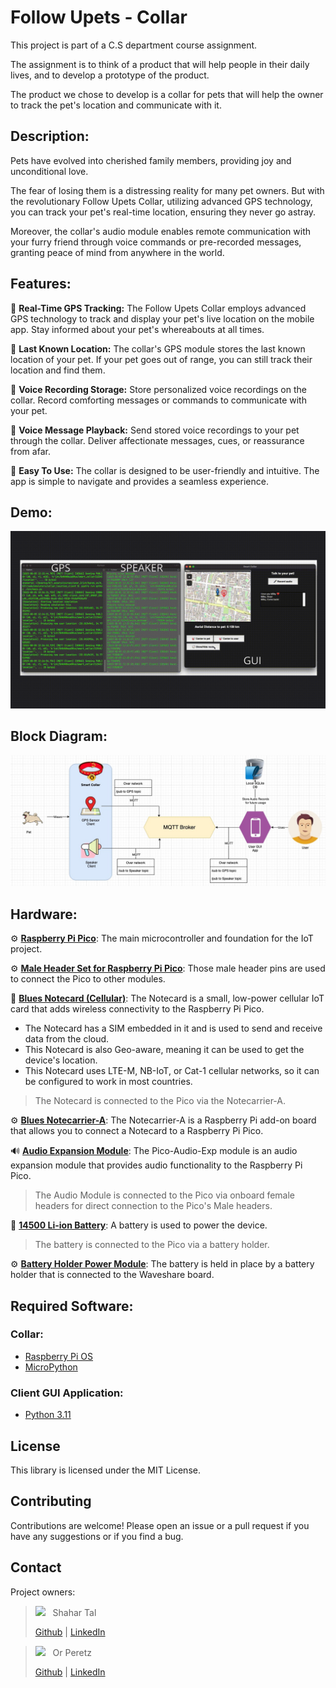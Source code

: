 # Follow Upets - Collar

This project is part of a C.S department course assignment.

The assignment is to think of a product that will help people in their daily lives, and to develop a prototype of the product.

The product we chose to develop is a collar for pets that will help the owner to track the pet's location and communicate with it.

## Description:
Pets have evolved into cherished family members, providing joy and unconditional love.

The fear of losing them is a distressing reality for many pet owners. But with the revolutionary Follow Upets Collar, utilizing advanced GPS technology, you can track your pet's real-time location, ensuring they never go astray.

Moreover, the collar's audio module enables remote communication with your furry friend through voice commands or pre-recorded messages, granting peace of mind from anywhere in the world.


## Features:

💎 **Real-Time GPS Tracking:** The Follow Upets Collar employs advanced GPS technology to track and display your pet's live location on the mobile app. Stay informed about your pet's whereabouts at all times.

💎 **Last Known Location:** The collar's GPS module stores the last known location of your pet. If your pet goes out of range, you can still track their location and find them.

💎 **Voice Recording Storage:** Store personalized voice recordings on the collar. Record comforting messages or commands to communicate with your pet.

💎 **Voice Message Playback:** Send stored voice recordings to your pet through the collar. Deliver affectionate messages, cues, or reassurance from afar.

💎 **Easy To Use:** The collar is designed to be user-friendly and intuitive. The app is simple to navigate and provides a seamless experience.


## Demo:
<img src="./assets/demo.gif" alt="demo"/>

## Block Diagram:
<img src="./assets/block-diagram.jpg" alt="block_diagram"/>

## Hardware:
⚙️ [**Raspberry Pi Pico**](https://thepihut.com/products/raspberry-pi-pico): The main microcontroller and foundation for the IoT project.

⚙️ [**Male Header Set for Raspberry Pi Pico**](https://thepihut.com/products/male-headers-for-raspberry-pi-pico): Those male header pins are used to connect the Pico to other modules.

📡 [**Blues Notecard (Cellular)**](https://blues.io/products/notecard/): The Notecard is a small, low-power cellular IoT card that adds wireless connectivity to the Raspberry Pi Pico.
  - The Notecard has a SIM embedded in it and is used to send and receive data from the cloud.
  - This Notecard is also Geo-aware, meaning it can be used to get the device's location.
  - This Notecard uses LTE-M, NB-IoT, or Cat-1 cellular networks, so it can be configured to work in most countries.
> The Notecard is connected to the Pico via the Notecarrier-A.

⚙️ [**Blues Notecarrier-A**](https://blues.io/products/notecarrier/notecarrier-a/): The Notecarrier-A is a Raspberry Pi add-on board that allows you to connect a Notecard to a Raspberry Pi Pico.

🔊 [**Audio Expansion Module**](https://www.waveshare.com/pico-audio.htm): The Pico-Audio-Exp module is an audio expansion module that provides audio functionality to the Raspberry Pi Pico.
> The Audio Module is connected to the Pico via onboard female headers for direct connection to the Pico's Male headers.

🔋 [**14500 Li-ion Battery**](https://www.amazon.com/14500-battery/s?k=14500+battery): A battery is used to power the device.
> The battery is connected to the Pico via a battery holder.

⚙️ [**Battery Holder Power Module**](https://www.kubii.com/en/modulos-reles/3295-power-module-battery-holder-for-raspberry-pi-pico-3272496306134.html): The battery is held in place by a battery holder that is connected to the Waveshare board.


## Required Software:
### Collar:
- [Raspberry Pi OS](https://www.raspberrypi.org/software/operating-systems/)
- [MicroPython](https://micropython.org/download/rp2-pico/)

### Client GUI Application:
- [Python 3.11](https://www.python.org/downloads/)


## License

This library is licensed under the MIT License.

## Contributing

Contributions are welcome! Please open an issue or a pull request if you have any suggestions or if you find a bug.

## Contact

Project owners:
> <a href="https://github.com/chapost1"><kbd><img src="https://avatars.githubusercontent.com/u/39523779?s=25"/></kbd></a> &nbsp; Shahar Tal
>
> [Github](https://github.com/chapost1) | [LinkedIn](https://www.linkedin.com/in/shahar-tal-4aa887166/) 

> <a href="https://github.com/OrPerDev"><kbd><img src="https://avatars.githubusercontent.com/u/91319947?s=25"/></kbd></a> &nbsp; Or Peretz
>
> [Github](https://github.com/OrPerDev) | [LinkedIn](https://www.linkedin.com/in/or-peretz/) 
